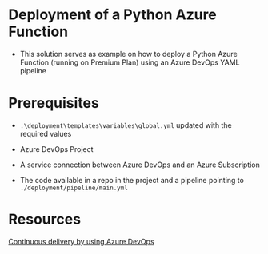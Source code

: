 # Deployment of a Python Azure Function

- This solution serves as example on how to deploy a Python Azure Function (running on Premium Plan) using an Azure DevOps YAML pipeline

# Prerequisites

- `.\deployment\templates\variables\global.yml` updated with the required values

- Azure DevOps Project

- A service connection between Azure DevOps and an Azure Subscription

- The code available in a repo in the project and a pipeline pointing to `./deployment/pipeline/main.yml`



# Resources

[Continuous delivery by using Azure DevOps](https://docs.microsoft.com/en-us/azure/azure-functions/functions-how-to-azure-devops?tabs=python)